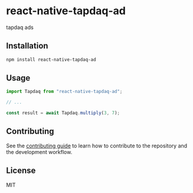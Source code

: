 # react-native-tapdaq-ad

tapdaq ads

## Installation

```sh
npm install react-native-tapdaq-ad
```

## Usage

```js
import Tapdaq from "react-native-tapdaq-ad";

// ...

const result = await Tapdaq.multiply(3, 7);
```

## Contributing

See the [contributing guide](CONTRIBUTING.md) to learn how to contribute to the repository and the development workflow.

## License

MIT
